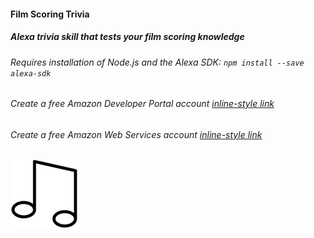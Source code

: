 #### Film Scoring Trivia
##### Alexa trivia skill that tests your film scoring knowledge
###### Requires installation of Node.js and the Alexa SDK: `npm install --save alexa-sdk`
###### Create a free Amazon Developer Portal account [inline-style link](https://developer.amazon.com/)
###### Create a free Amazon Web Services account [inline-style link](https://aws.amazon.com/)
![alt text](https://github.com/demajor/alexa-filmscoring-skill/blob/master/imgs/notes_logo_108.png)
